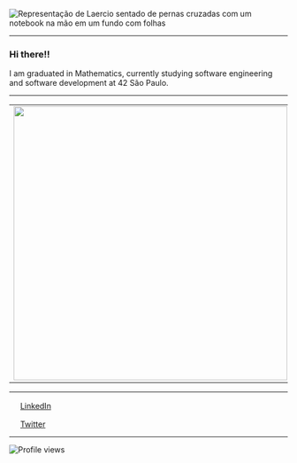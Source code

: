 ![Representação de Laercio sentado de pernas cruzadas com um notebook na mão em um fundo com folhas](https://github.com/laerciocandido/laerciocandido/capa.png)

-------

### Hi there!!

I am graduated in Mathematics, currently studying software engineering and software development at 42 São Paulo.

-------

<center>
<table>
    <tr>
        <td><img width="495px" align="left" src="https://github-readme-stats.vercel.app/api?username=laerciocandido&theme=buefy"/></td>
        <td><img width="400px" align="left" src="https://github-readme-stats.vercel.app/api/top-langs/?username=laerciocandido&hide=html&layout=compact&theme=buefy" /></td>
    </tr>   
</table>
</center>

--------

<a href="https://www.linkedin.com/in/laerciocandido"><img src="https://github.com/laerciocandido/laerciocandido/linkedin.png" width="16"></img></a> [LinkedIn](https://www.linkedin.com/in/laerciocandido)  

<a href="https://www.twitter.com/lahhalcandido"><img src="https://github.com/laerciocandido/laerciocandido/twitter.png" width="16"></img></a> [Twitter](https://www.twitter.com/lahhalcandido)  


--------

![Profile views](https://komarev.com/ghpvc/?username=laerciocandido&color=blue&style=flat)

